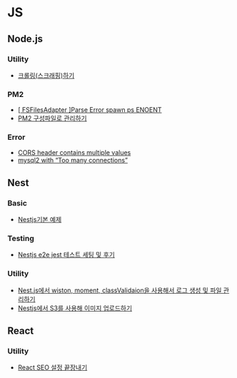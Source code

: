 # JS

## Node.js

### Utility

- [크롤링(스크래핑)하기](<./Node.js/Utility/%ED%81%AC%EB%A1%A4%EB%A7%81(%EC%8A%A4%ED%81%AC%EB%9E%98%ED%95%91)%ED%95%98%EA%B8%B0.md>)

### PM2

- [[ FSFilesAdapter ]Parse Error spawn ps ENOENT](./Node.js/PM2/Error/%5B%20FSFilesAdapter%20%5DParse%20Error%20spawn%20ps%20ENOENT.md)
- [PM2 구성파일로 관리하기](./Node.js/PM2/Error/PM2%20%EA%B5%AC%EC%84%B1%ED%8C%8C%EC%9D%BC%EB%A1%9C%20%EA%B4%80%EB%A6%AC%ED%95%98%EA%B8%B0.md)

### Error

- [CORS header contains multiple values](./Node.js/Error/CORS%20header%20contains%20multiple%20values.md)
- [mysql2 with “Too many connections”](./Node.js/Error/mysql2%20with%20%E2%80%9CToo%20many%20connections%E2%80%9D.md)

## Nest

### Basic

- [Nestjs기본 예제](./Node.js/Nest.js/Basic/Nestjs%EA%B8%B0%EB%B3%B8%20%EC%98%88%EC%A0%9C.md)

### Testing

- [Nestjs e2e jest 테스트 세팅 및 후기](./Node.js/Nest.js/Testing/Nestjs%20e2e%20jest%20%ED%85%8C%EC%8A%A4%ED%8A%B8%20%EC%84%B8%ED%8C%85%20%EB%B0%8F%20%ED%9B%84%EA%B8%B0.md)

### Utility

- [Nest.js에서 wiston, moment, classValidaion을 사용해서 로그 생성 및 파일 관리하기](./Node.js/Nest.js/Utility/Nest.js%EC%97%90%EC%84%9C%20wiston%2C%20moment%2C%20classValidaion%EC%9D%84%20%EC%82%AC%EC%9A%A9%ED%95%B4%EC%84%9C%20%EB%A1%9C%EA%B7%B8%20%EC%83%9D%EC%84%B1%20%EB%B0%8F%20%ED%8C%8C%EC%9D%BC%20%EA%B4%80%EB%A6%AC%ED%95%98%EA%B8%B0.md)
- [Nestjs에서 S3를 사용해 이미지 업로드하기](./Node.js/Nest.js/Utility/Nestjs%EC%97%90%EC%84%9C%20S3%EB%A5%BC%20%EC%82%AC%EC%9A%A9%ED%95%B4%20%EC%9D%B4%EB%AF%B8%EC%A7%80%20%EC%97%85%EB%A1%9C%EB%93%9C%ED%95%98%EA%B8%B0.md)

## React

### Utility

- [React SEO 설정 끝장내기](./React.js/Utility/React%20SEO%20%EC%84%A4%EC%A0%95%20%EB%81%9D%EC%9E%A5%EB%82%B4%EA%B8%B0.md)
